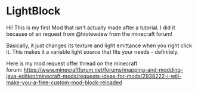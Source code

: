 # LightBlock

Hi! This is my first Mod that isn't actually made after a tutorial. I did it because of an request from @hiotewdew from the minecraft forum!



Basically, it just changes its texture and light emittance when you right click it. This makes it a variable light source that fits your needs - definitely.



Here is my mod request offer thread on the minecraft forum: https://www.minecraftforum.net/forums/mapping-and-modding-java-edition/minecraft-mods/requests-ideas-for-mods/2938222-i-will-make-you-a-free-custom-mod-block-reloaded
